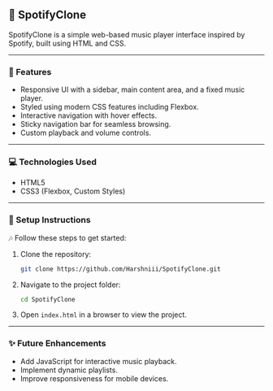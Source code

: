 ## 🎵 SpotifyClone 

SpotifyClone is a simple web-based music player interface inspired by Spotify, built using HTML and CSS. 

---

### 📌 Features 
-  Responsive UI with a sidebar, main content area, and a fixed music player.
-  Styled using modern CSS features including Flexbox.
-  Interactive navigation with hover effects.
-  Sticky navigation bar for seamless browsing.
-  Custom playback and volume controls.

---

### 💻 Technologies Used
-  HTML5
-  CSS3 (Flexbox, Custom Styles)

---

### 📝 Setup Instructions 
🎶 Follow these steps to get started:
1. Clone the repository:
   ```sh
   git clone https://github.com/Harshniii/SpotifyClone.git
   ```
2. Navigate to the project folder:
   ```sh
   cd SpotifyClone
   ```
3. Open `index.html` in a browser to view the project. 

---

### ✨ Future Enhancements 
-  Add JavaScript for interactive music playback.
-  Implement dynamic playlists.
-  Improve responsiveness for mobile devices.





